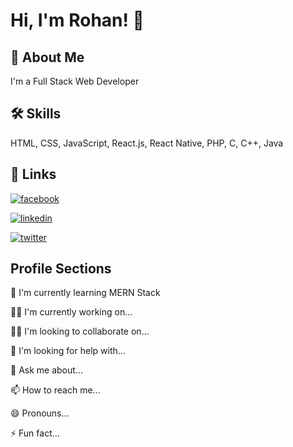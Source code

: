 
# Hi, I'm Rohan! 👋


## 🚀 About Me
I'm a Full Stack Web Developer


## 🛠 Skills
HTML, CSS, JavaScript, React.js, React Native, PHP, C, C++, Java


## 🔗 Links
[![facebook](https://img.shields.io/badge/facebook-0A66C2?style=for-the-badge&logo=facebook&logoColor=white)](https://www.facebook.com/profile.php?id=100008668119061)

[![linkedin](https://img.shields.io/badge/linkedin-0A66C2?style=for-the-badge&logo=linkedin&logoColor=white)](https://www.linkedin.com/in/rohanmondal0505/)

[![twitter](https://img.shields.io/badge/twitter-1DA1F2?style=for-the-badge&logo=twitter&logoColor=white)](https://twitter.com/Rohan__0505)


## Profile Sections
🧠 I'm currently learning MERN Stack

👩‍💻 I'm currently working on...

👯‍♀️ I'm looking to collaborate on...

🤔 I'm looking for help with...

💬 Ask me about...

📫 How to reach me...

😄 Pronouns...

⚡️ Fun fact...


